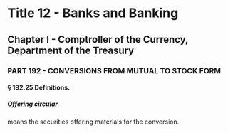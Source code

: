 
# Title 12 - Banks and Banking
## Chapter I - Comptroller of the Currency, Department of the Treasury
### PART 192 - CONVERSIONS FROM MUTUAL TO STOCK FORM
#### § 192.25 Definitions.
##### Offering circular

means the securities offering materials for the conversion.
